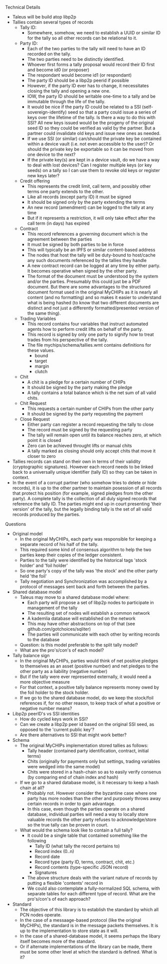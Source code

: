   
  
Technical Details

- Taleus will be build atop libp2p
- Tallies contain several types of records
  - Tally ID:
    - Somewhere, somehow, we need to establish a UUID or similar ID for the tally so all other records can be relational to it.
  - Party ID: 
    - Each of the two parties to the tally will need to have an ID recorded on the tally.
    - The two parties need to be distinctly identified.
    - Whoever first forms a tally proposal would record their ID first and become id0 (or proposer)
    - The respondant would become id1 (or respondant)
    - The party ID should be a libp2p peerid if possible
    - However, if the party ID ever has to change, it necessitates closing the tally and opening a new one.
    - IOW, the party ID should be writable one-time to a tally and be immutable through the life of the tally.
    - It would be nice if the party ID could be related to a SSI (self-sovereign-identify) seed so that
      a party could issue a series of keys over the lifetime of the tally.  Is there a way to do this with SSI?
      All new keys issued would be the progeny of the original seed ID so they could be verified as valid by
      the partner.  But a partner could invalidate old keys and issue new ones as needed.
    - If we use SSI (or similar) can/should the private key be contained within a device vault (i.e. not even
      accessible to the user)?  Or should the private key be exportable so it can be moved from one device to
      the next?
    - If the private key(s) are kept in a device vault, do we have a way to deal with lost devices?  Can I
      register multiple keys (or key seeds) on a tally so I can use them to revoke old keys or register new
      keys later?
  - Credit offering
    - This represents the credit limit, call term, and possibly other terms one party extends to the other.
    - Like all records (except party ID) it must be signed
    - It should be signed only by the party extending the terms
    - An new record (amendment) can be logged to the tally at any time
    - But if it represents a restriction, it will only take effect after the call term (in days) has expired
  - Contract
    - This record references a governing document which is the agreement between the parties
    - It must be signed by both parties to be in force
    - This will typically be an IPFS or similar content-based address
    - The nodes that host the tally will be duty-bound to host/cache any such documents referenced by the
      tallies they handle
    - A new contract record can be logged at any time by either party.  It becomes operative when signed by
      the other party.
    - The format of the document must be understood by the system and/or the parties.  Presumably this could
      just be a PDF document.  But there are some advantages to the structured document format used in the
      original MyCHIPs as it is nearly all content (and no formatting) and so makes it easier to understand
      what is being hashed (to know that two different documents are distinct and not just a differently
      formatted/presented version of the same thing).
  - Trading Variables
    - This record contains four variables that instruct automated agents how to perform credit lifts
      on behalf of the party.
    - This record is signed by only one party to signify how to treat trades from his perspective of the tally.
    - The file mychips/schema/tallies.wmt contains definitions for these values.
      - bound
      - target
      - margin
      - clutch
  - Chit
    - A chit is a pledge for a certain number of CHIPs
    - It should be signed by the party making the pledge
    - A tally contains a total balance which is the net sum of all valid chits.
  - Chit Request
    - This requests a certain number of CHIPs from the other party
    - It should be signed by the party requesting the payment
  - Close Request
    - Either party can register a record requesting the tally to close
    - The record must be signed by the requesting party
    - The tally will remain open until its balance reaches zero, at which point it is closed
    - Zero can be achieved throught lifts or manual chits
    - A tally marked as closing should only accept chits that move it closer to zero
- Tallies records can stand on their own in terms of their validity (cryptographic signatures).  However
  each record needs to be linked back to a universally unique identifier (tally ID) so they can be taken
  in context.
- In the event of a corrupt partner (who somehow tries to delete or hide records), it is up to the
  other partner to maintain posession of all records that protect his position (for example, signed pledges
  from the other party).  A complete tally is the collection of all duly signed records that reference
  the tally ID.  The parties might end up in court presenting 'their version' of the tally, but the legally
  binding tally is the set of all valid records produced by the parties.

Questions
- Original model
  - In the original MyCHIPs, each party was responsible for keeping a separate record of his half of the tally.
  - This required some kind of consensus algorithm to help the two parties keep their copies of the ledger consistent.
  - Parties to the tally were identified by the historical tags 'stock holder' and 'foil holder'
  - So one party's copy of the tally was 'the stock' and the other party held 'the foil'
  - Tally negotiation and Synchronization was accomplished by a protocol of messages sent back and forth between the parties.
- Shared database model
  - Taleus may move to a shared database model where:
    - Each party will propose a set of libp2p nodes to participate in management of the tally
    - The resulting set of nodes will establish a common network
    - A kademlia database will established on the network
    - This may have other abstractions on top of that (see github.com/gotchoices/sqliter)
    - The parties will communicate with each other by writing records to the database
  - Question: is this model preferable to the split tally model?
  - What are the pro's/con's of each model?
- Tally balance sign
  - In the original MyCHIPs, parties would think of net positive pledges to themselves as an asset 
    (positive number) and net pledges to the other party as a liability (negative number)
  - But if the tally were ever represented externally, it would need a more objective measure
  - For that context, a positive tally balance represents money owed by the foil holder to the stock holder.
  - If we go to the shared database model, do we keep the stock/foil references if, for no other reason,
    to keep track of what a positive or negative number means?
- Libp2p peerID's vs SSI identities
  - How do cycled keys work in SSI?
  - Can we create a libp2p peer id based on the original SSI seed, as opposed to the 'current public key'?
  - Are there alternatives to SSI that might work better?
- Schema
  - The original MyCHIPs implementation stored tallies as follows:
    - Tally header (contained party identification, contract, initial terms)
    - Chits (originally for payments only but settings, trading variables were wedged into the same model)
    - Chits were stored in a hash-chain so as to easily verify consenus (by comparing end of chain index and hash)
  - If we go to a shared database model, is it necessary to keep a hash chain at all?
    - Probably not.  However consider the byzantine case where one party has more nodes than the other and
      purposely throws away certain records in order to gain advantage.
    - In this case, even though the parties operate on a shared database, individual parties will need a way
      to locally store valuable records the other party refuses to acknowledge/store so the true tally can
      be proven in court.
  - What would the schema look like to contain a full tally?
    - It could be a single table that contained something like the following
      - Tally ID (what tally the record pertains to)
      - Record index (0..n)
      - Record date
      - Record type (party ID, terms, contract, chit, etc.)
      - Record contents (type-specific JSON record)
      - Signatures
    - The above structure deals with the variant nature of records by putting a flexible 'contents' record in
    - We could also contemplate a fully-normalized SQL schema, with separate tables for each different type
      of record.  What are the pro's/con's of each approach?
- Standard
  - The objective of this library is to establish the standard by which all PCN nodes operate.
  - In the case of a messaage-based protocol (like the original MyCHIPs), the standard is in the message 
    packets themselves.  It is up to the implementation to store state as it will.
  - In the case of a shared-database model, it seems perhaps the libary itself becomes more of the standard.
  - Or if alternate implementations of the library can be made, there must be some other level at which
    the standard is defined.  What is it?
  
      
